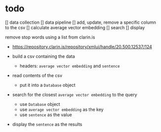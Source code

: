 # todo

[] data collection
[] data pipeline
[] add, update, remove a specific column to the csv
[] calculate average vector embedding
[] search
[] display

remove stop words using a list from clarin.is
 - https://repository.clarin.is/repository/xmlui/handle/20.500.12537/124

- build a csv containing the data
  - headers: `average vector embedding` and `sentence`
- read contents of the csv
  - put it into a `Database` object
- search for the closest `average vector embedding` to the query
  - use `Database` object
  - use `average vector embedding` as the key
  - use `sentence` as the value
- display the `sentence` as the results
